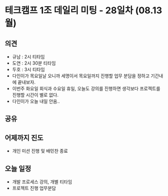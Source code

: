 # 테크캠프 1조 데일리 미팅 - 28일차 (08.13 월)

## 의견
- 규남 : 2시 티타임
- 도연 : 2시 30분 티타임
- 두호 : 3시 티타임
- 다인이가 목요일날 오니까 세명이서 목요일까지 진행할 업무 분담을 정하고 기간내에 끝내보자.
- 이번주 화요일 회식과 수요일 휴일, 오늘도 강의를 진행하면 생각보다 프로젝트를 진행할 시간이 별로 없다.
- 다인이가 오늘 내일 안옴..

## 공유

## 어제까지 진도
- 개인 미션 진행 및 배민찬 종료

## 오늘 일정
- 개발 프로세스 강의, 개별 티타임
- 프로젝트 진행 업무분담
